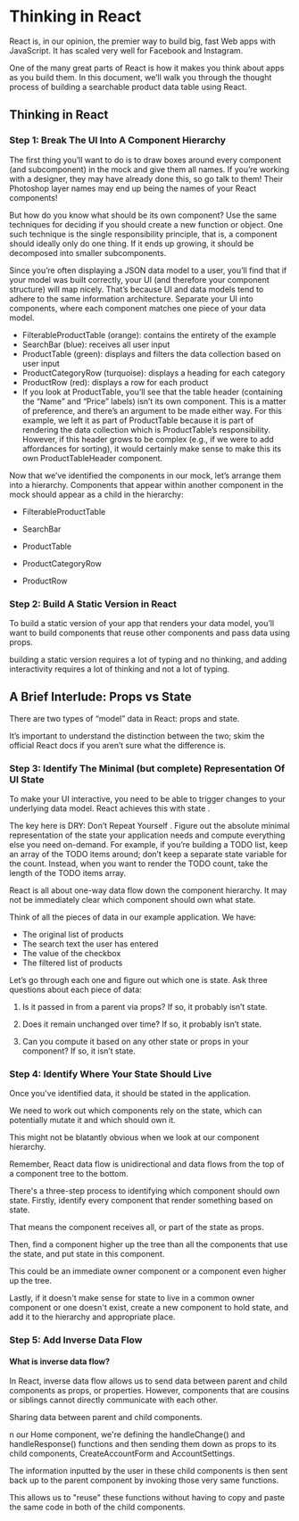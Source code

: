 # Thinking in React

React is, in our opinion, the premier way to build big, fast Web apps with JavaScript. It has scaled very well for Facebook and Instagram.

One of the many great parts of React is how it makes you think about apps as you build them. 
In this document, we’ll walk you through the thought process of building a searchable product data table using React.

## Thinking in React 

### Step 1: Break The UI Into A Component Hierarchy


The first thing you’ll want to do is to draw boxes around every component (and subcomponent) in the mock and give them all names. If you’re working with a designer, they may have already done this, so go talk to them! Their Photoshop layer names may end up being the names of your React components!

But how do you know what should be its own component? Use the same techniques for deciding if you should create a new function or object. One such technique is the single responsibility principle, that is, a component should ideally only do one thing. If it ends up growing, it should be decomposed into smaller subcomponents.

Since you’re often displaying a JSON data model to a user, you’ll find that if your model was built correctly, your UI (and therefore your component structure) will map nicely. That’s because UI and data models tend to adhere to the same information architecture. Separate your UI into components, where each component matches one piece of your data model.


* FilterableProductTable (orange): contains the entirety of the example
* SearchBar (blue): receives all user input
* ProductTable (green): displays and filters the data collection based on user input
* ProductCategoryRow (turquoise): displays a heading for each category
* ProductRow (red): displays a row for each product
* If you look at ProductTable, you’ll see that the table header (containing the “Name” and “Price” labels) isn’t its own component. This is a matter of preference, and there’s an argument to be made either way. For this example, we left it as part of ProductTable because it is part of rendering the data collection which is ProductTable’s responsibility. However, if this header grows to be complex (e.g., if we were to add affordances for sorting), it would certainly make sense to make this its own ProductTableHeader component.

Now that we’ve identified the components in our mock, let’s arrange them into a hierarchy. Components that appear within another component in the mock should appear as a child in the hierarchy:

* FilterableProductTable

* SearchBar
* ProductTable

* ProductCategoryRow
* ProductRow


### Step 2: Build A Static Version in React

To build a static version of your app that renders your data model, you’ll want to build components that reuse other components and pass data using props.

building a static version requires a lot of typing and no thinking, and adding interactivity requires a lot of thinking and not a lot of typing. 

## A Brief Interlude: Props vs State

There are two types of “model” data in React: props and state. 

It’s important to understand the distinction between the two; skim the official React docs if you aren’t sure what the difference is.

### Step 3: Identify The Minimal (but complete) Representation Of UI State


To make your UI interactive, you need to be able to trigger changes to your underlying data model. React achieves this with state .

The key here is DRY: Don’t Repeat Yourself . Figure out the absolute minimal representation of the state your application needs and compute everything else you need on-demand. For example, if you’re building a TODO list, keep an array of the TODO items around; don’t keep a separate state variable for the count. 
Instead, when you want to render the TODO count, take the length of the TODO items array.


React is all about one-way data flow down the component hierarchy. It may not be immediately clear which component should own what state.


Think of all the pieces of data in our example application. We have:

* The original list of products
* The search text the user has entered
* The value of the checkbox
* The filtered list of products

Let’s go through each one and figure out which one is state. Ask three questions about each piece of data:

1. Is it passed in from a parent via props? If so, it probably isn’t state.

2. Does it remain unchanged over time? If so, it probably isn’t state.

3. Can you compute it based on any other state or props in your component? If so, it isn’t state.


### Step 4: Identify Where Your State Should Live

 Once you've identified data, it should be stated in the application. 
 
 We need to work out which components rely on the state, which can potentially mutate it and which should own it. 
 
 This might not be blatantly obvious when we look at our component hierarchy. 
 
 Remember, React data flow is unidirectional and data flows from the top of a component tree to the bottom. 
 
 There's a three-step process to identifying which component should own state. Firstly, identify every component that render something based on state. 
 
 That means the component receives all, or part of the state as props. 
 
 Then, find a component higher up the tree than all the components that use the state, and put state in this component. 
 
 This could be an immediate owner component or a component even higher up the tree. 
 
 Lastly, if it doesn't make sense for state to live in a common owner component or one doesn't exist, create a new component to hold state, and add it to the hierarchy and appropriate place.


### Step 5: Add Inverse Data Flow

#### What is inverse data flow?
In React, inverse data flow allows us to send data between parent and child components as props, or properties. However, components that are cousins or siblings cannot directly communicate with each other.

Sharing data between parent and child components.

n our Home component, we're defining the handleChange() and handleResponse() functions and then sending them down as props to its child components, CreateAccountForm and AccountSettings. 

The information inputted by the user in these child components is then sent back up to the parent component by invoking those very same functions. 

This allows us to "reuse" these functions without having to copy and paste the same code in both of the child components.


















